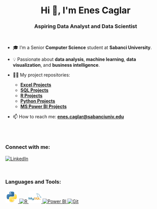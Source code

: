 <h1 align="center">Hi 👋, I'm Enes Caglar</h1>

<h3 align="center">Aspiring Data Analyst and Data Scientist</h3>
<br/>

- 🎓 I’m a Senior **Computer Science** student at **Sabanci University**.  
 
- 💡 Passionate about **data analysis**, **machine learning**, **data visualization**, and **business intelligence**.  

- 🧑‍💻 My project repositories:
  - [**Excel Projects**](https://github.com/enescaglarr/Excel-Projects)
  - [**SQL Projects**](https://github.com/enescaglarr/SQL-Projects)
  - [**R Projects**](https://github.com/enescaglarr/R-Projects)
  - [**Python Projects**](https://github.com/enescaglarr/ML-DL-Projects)
  - [**MS Power BI Projects**](https://github.com/enescaglarr/MS-PowerBI-Projects)
  
 
- 📫 How to reach me: **enes.caglar@sabanciuniv.edu**

<br/><br/>

<h3 align="left">Connect with me:</h3>
<p align="left">
  <a href="http://linkedin.com/in/enescaglarr/" target="_blank">
    <img align="center" src="https://raw.githubusercontent.com/rahuldkjain/github-profile-readme-generator/master/src/images/icons/Social/linked-in-alt.svg" alt="LinkedIn" height="30" width="40" />
  </a>
</p>
<br/>

<h3 align="left">Languages and Tools:</h3>
<p align="left">
  <a href="https://www.python.org" target="_blank" rel="noreferrer">
    <img src="https://raw.githubusercontent.com/devicons/devicon/master/icons/python/python-original.svg" alt="Python" width="40" height="40"/>
  </a>
  <a href="https://www.r-project.org/" target="_blank" rel="noreferrer">
    <img src="https://www.r-project.org/Rlogo.png" alt="R" width="40" height="40"/>
  </a>
  <a href="https://www.mysql.com/" target="_blank" rel="noreferrer">
    <img src="https://raw.githubusercontent.com/devicons/devicon/master/icons/mysql/mysql-original-wordmark.svg" alt="MySQL" width="40" height="40"/>
  </a>
  <a href="https://powerbi.microsoft.com/" target="_blank" rel="noreferrer">
    <img src="https://upload.wikimedia.org/wikipedia/commons/c/cf/New_Power_BI_Logo.svg" alt="Power BI" width="40" height="40"/>
  </a>
  <a href="https://git-scm.com/" target="_blank" rel="noreferrer">
    <img src="https://www.vectorlogo.zone/logos/git-scm/git-scm-icon.svg" alt="Git" width="40" height="40"/>
  </a>

</p>
